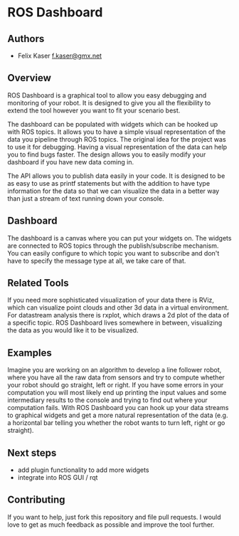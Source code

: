 ROS Dashboard
=============

Authors
-----
* Felix Kaser <f.kaser@gmx.net>

Overview
--------
ROS Dashboard is a graphical tool to allow you easy debugging and monitoring of your robot. It is designed to give you all the flexibility to extend the tool however you want to fit your scenario best.

The dashboard can be populated with widgets which can be hooked up with ROS topics. It allows you to have a simple visual representation of the data you pipeline through ROS topics. The original idea for the project was to use it for debugging. Having a visual representation of the data can help you to find bugs faster. The design allows you to easily modify your dashboard if you have new data coming in.

The API allows you to publish data easily in your code. It is designed to be as easy to use as printf statements but with the addition to have type information for the data so that we can visualize the data in a better way than just a stream of text running down your console.

Dashboard
-------

The dashboard is a canvas where you can put your widgets on. The widgets are connected to ROS topics through the publish/subscribe mechanism. You can easily configure to which topic you want to subscribe and don't have to specify the message type at all, we take care of that.

Related Tools
---------
If you need more sophisticated visualization of your data there is RViz, which can visualize point clouds and other 3d data in a virtual environment. For datastream analysis there is rxplot, which draws a 2d plot of the data of a specific topic. ROS Dashboard lives somewhere in between, visualizing the data as you would like it to be visualized.

Examples
------
Imagine you are working on an algorithm to develop a line follower robot, where you have all the raw data from sensors and try to compute whether your robot should go straight, left or right. If you have some errors in your computation you will most likely end up printing the input values and some intermediary results to the console and trying to find out where your computation fails. With ROS Dashboard you can hook up your data streams to graphical widgets and get a more natural representation of the data (e.g. a horizontal bar telling you whether the robot wants to turn left, right or go straight).

Next steps
------------
* add plugin functionality to add more widgets
* integrate into ROS GUI / rqt

Contributing
---------
If you want to help, just fork this repository and file pull requests. I would love to get as much feedback as possible and improve the tool further.
